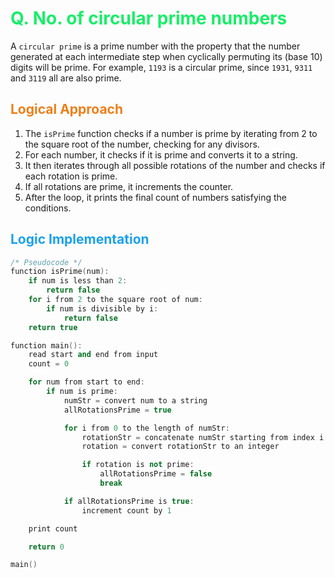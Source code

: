 # <span style="color:#1AED69"> Q. **No. of circular prime numbers**</span>

A `circular prime` is a prime number with the property that the number generated at each intermediate step when cyclically permuting its (base 10) digits will be prime. For example, `1193` is a circular prime, since `1931`, `9311` and `3119` all are also prime.

## <span style="color:#ED7F1A"> **Logical Approach**</span>

1. The `isPrime` function checks if a number is prime by iterating from 2 to the square root of the number, checking for any divisors.
2. For each number, it checks if it is prime and converts it to a string.
3. It then iterates through all possible rotations of the number and checks if each rotation is prime.
4. If all rotations are prime, it increments the counter.
5. After the loop, it prints the final count of numbers satisfying the conditions.

## <span style="color:#1AA1ED"> **Logic Implementation** </span>

```cpp
/* Pseudocode */
function isPrime(num):
    if num is less than 2:
        return false
    for i from 2 to the square root of num:
        if num is divisible by i:
            return false
    return true

function main():
    read start and end from input
    count = 0

    for num from start to end:
        if num is prime:
            numStr = convert num to a string
            allRotationsPrime = true

            for i from 0 to the length of numStr:
                rotationStr = concatenate numStr starting from index i with numStr starting from index 0 up to index i
                rotation = convert rotationStr to an integer

                if rotation is not prime:
                    allRotationsPrime = false
                    break

            if allRotationsPrime is true:
                increment count by 1

    print count

    return 0

main()
```
